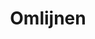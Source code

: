 ---
layout: template
title: Omlijnen
url: /css/afmeting-marge/omlijnen
collection: [css, afmeting-marge]
---